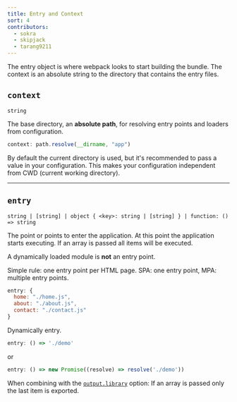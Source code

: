 ```yaml
---
title: Entry and Context
sort: 4
contributors:
  - sokra
  - skipjack
  - tarang9211
---
```


The entry object is where webpack looks to start building the bundle. The context is an absolute string to the directory that contains the entry files.

## `context`

`string`

The base directory, an **absolute path**, for resolving entry points and loaders from configuration.

``` js
context: path.resolve(__dirname, "app")
```

By default the current directory is used, but it's recommended to pass a value in your configuration. This makes your configuration independent from CWD (current working directory).

---

## `entry`

`string | [string] | object { <key>: string | [string] } | function: () => string`

The point or points to enter the application. At this point the application starts executing. If an array is passed all items will be executed.

A dynamically loaded module is **not** an entry point.

Simple rule: one entry point per HTML page. SPA: one entry point, MPA: multiple entry points.

```js
entry: {
  home: "./home.js",
  about: "./about.js",
  contact: "./contact.js"
}
```

Dynamically entry.

```js
entry: () => './demo'
```

or

```js
entry: () => new Promise((resolve) => resolve('./demo'))
```

When combining with the [`output.library`](/configuration/output#output-library) option: If an array is passed only the last item is exported.
